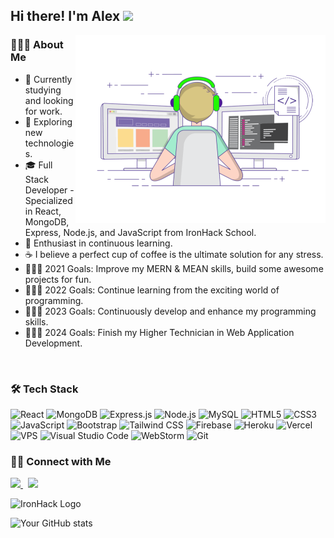 <h2> Hi there! I'm Alex <img src="https://github.com/souvikguria98/Hi.gif" width="25"></h2>

<img align="right" src="https://raw.githubusercontent.com/devSouvik/devSouvik/master/gif3.gif" width="400" alt="Coding GIF">

<h3> 👨🏻‍💻 About Me </h3>

- 🔭 Currently studying and looking for work.
- 🤔 Exploring new technologies.
- 🎓 Full Stack Developer - Specialized in React, MongoDB, Express, Node.js, and JavaScript from IronHack School.
- 🌱 Enthusiast in continuous learning.
- ☕ I believe a perfect cup of coffee is the ultimate solution for any stress.
- 👨🏽‍💻 2021 Goals: Improve my MERN & MEAN skills, build some awesome projects for fun.
- 👨🏽‍💻 2022 Goals: Continue learning from the exciting world of programming.
- 👨🏽‍💻 2023 Goals: Continuously develop and enhance my programming skills.
- 👨🏽‍💻 2024 Goals: Finish my Higher Technician in Web Application Development.

<br clear="right"/>

<h3>🛠 Tech Stack</h3>

![React](https://img.shields.io/badge/-React-black?style=flat-square&logo=react)
![MongoDB](https://img.shields.io/badge/-MongoDB-black?style=flat-square&logo=mongodb)
![Express.js](https://img.shields.io/badge/-Express.js-black?style=flat-square&logo=express)
![Node.js](https://img.shields.io/badge/-Node.js-black?style=flat-square&logo=node.js)
![MySQL](https://img.shields.io/badge/-MySQL-black?style=flat-square&logo=mysql)
![HTML5](https://img.shields.io/badge/-HTML5-black?style=flat-square&logo=html5)
![CSS3](https://img.shields.io/badge/-CSS3-black?style=flat-square&logo=css3)
![JavaScript](https://img.shields.io/badge/-JavaScript-black?style=flat-square&logo=javascript)
![Bootstrap](https://img.shields.io/badge/-Bootstrap-black?style=flat-square&logo=bootstrap)
![Tailwind CSS](https://img.shields.io/badge/-Tailwind_CSS-black?style=flat-square&logo=tailwind-css)
![Firebase](https://img.shields.io/badge/-Firebase-black?style=flat-square&logo=firebase)
![Heroku](https://img.shields.io/badge/-Heroku-black?style=flat-square&logo=heroku)
![Vercel](https://img.shields.io/badge/-Vercel-black?style=flat-square&logo=vercel)
![VPS](https://img.shields.io/badge/-VPS-black?style=flat-square&logo=DigitalOcean)
![Visual Studio Code](https://img.shields.io/badge/-Visual_Studio_Code-black?style=flat-square&logo=visual-studio-code)
![WebStorm](https://img.shields.io/badge/-WebStorm-black?style=flat-square&logo=webstorm)
![Git](https://img.shields.io/badge/-Git-black?style=flat-square&logo=git)

<h3> 🤝🏻 Connect with Me </h3>

<p>
  <a href="https://www.linkedin.com/in/alejandro-suarez-sarabia/" target="_blank" rel="noopener noreferrer">
    <img src="https://img.icons8.com/plasticine/100/000000/linkedin.png" width="50" />
  </a>
  &nbsp;
  <a href="mailto:ftvalex@hotmail.com">
    <img src="https://img.icons8.com/color/48/000000/microsoft-outlook-2019--v1.png" width="50" />
  </a>
</p>

<p align="left">
  <img src="https://gonzapico.com/wp-content/uploads/2021/08/1_69RcxrWXuk385lSxkIYYLA.png" width="100" alt="IronHack Logo" />
</p>

![Your GitHub stats](https://github-readme-stats.vercel.app/api?username=ftvalex01&show_icons=true)
  


